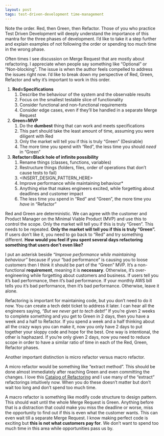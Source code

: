 ```yaml
---
layout: post
tags: test-driven-development time-management
---
```


Note the order. Red, then Green, then Refactor. Those of you who practice Test Driven Development will deeply understand the importance of this mantra for the three phases of development. I’d like to take it a step further and explain examples of not following the order or spending too much time in the wrong phase.

Often times I see discussion on Merge Request that are mostly about refactoring. I appreciate when people say something like “Optional” or “Non-blocking”. The issue is when the author feels compelled to address the issues right now. I’d like to break down my perspective of Red, Green, Refactor and why it’s important to work in this order.

1. **Red=Specifications**
    1. Describe the behaviour of the system and the observable results
    2. Focus on the smallest testable slice of functionality
    3. Consider functional and non-functional requirements
    4. Consider edge cases, even if they’ll be handled in a separate Merge Request
2. **Green=MVP**
    1. Do the **dumbest** thing that can work and meets specifications
    2. This part should take the least amount of time, assuming you were diligent with Red
    3. Only the market will tell you if this is truly “Green” (Desirable)
    4. The more time you spend with “Red”, the less time you should *need* in “Green”
3. **Refactor=Black hole of infinite possibility**
    1. Rename things (classes, functions, variables)
    2. Restructure things (folders, files, order of operations that don’t cause tests to fail)
    3. <INSERT_DESIGN_PATTERN_HERE>
    4. Improve performance while maintaining behaviour*
    5. Anything else that makes engineers excited, while forgetting about deadlines and customer impact
    6. The less time you spend in “Red” and “Green”, the more time you *have* in “Refactor”

Red and Green are deterministic. We can agree with the customer and Product Manager on the Minimal Viable Product (MVP) and use this to control the scope. Only the market will tell you if this is truly “Green”. This needs to be repeated. **Only the market will tell you if this is truly “Green”.**  If users don’t like it, you need to go back to “Red” and try something different. **How would you feel if you spent several days refactoring something that users don’t even like?**

I put an asterisk beside *“Improve performance while maintaining behaviour”* because if your “bad performance” is causing you to loose customers then I think it should be part of the “Green” MVP. It’s a non-functional **requirement**, meaning it is **necessary**. Otherwise, it’s over-engineering while forgetting about customers and business. If users tell you it’s bad performance, then it’s bad performance. If your monthly AWS bill tells you it’s bad performance, then it’s bad performance. Otherwise, leave it alone.

Refactoring is important for maintaining code, but you don’t need to do it now. You can create a tech debt ticket to address it later. I can hear all the engineers saying, *“But we never get to tech debt!”* If you’re given 2 weeks to complete something and you get to Green in 2 days, then you have a week and a half to Refactor. If you spend a week and a half thinking about all the crazy ways you can make it, now you only have 2 days to put together your sloppy code and hope for the best. One way is intentional, the other is haphazard. If you’re only given 2 days, now you need to reduce scope in order to have a similar ratio of time in each of the Red, Green, Refactor phases.

Another important distinction is micro refactor versus macro refactor.

A micro refactor would be something like “extract method”. This should be done almost immediately after reaching Green and even committing the changes. I love this [Catalog of Refactoring](https://refactoring.guru/refactoring/catalog) and I use many of the “extract” refactorings intuitively now. When you do these doesn’t matter but don’t wait too long and don’t spend too much time.

A macro refactor is something like modify code structure to design pattern. This should wait until the whole Merge Request is Green. Anything before that is a distraction that could make you miss the deadline or worse, miss the opportunity to find out if this is even what the customer wants. This can even wait till a separate Merge Request. I know making perfect code is exciting but **this is not what customers pay for**. We don’t want to spend too much time in this area while opportunities pass us by.
